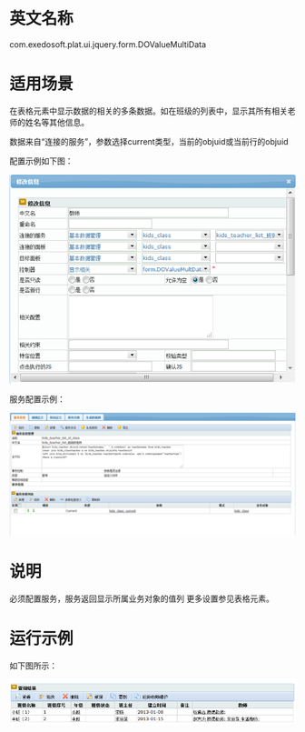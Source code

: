 # 英文名称 #

com.exedosoft.plat.ui.jquery.form.DOValueMultiData


# 适用场景 #

在表格元素中显示数据的相关的多条数据。如在班级的列表中，显示其所有相关老师的姓名等其他信息。

数据来自“连接的服务”，参数选择current类型，当前的objuid或当前行的objuid

配置示例如下图：


<img src='imgs/t_dovaluemultidata_1.png' />


服务配置示例：

<img src='imgs/t_dovaluemultidata_2.png' />


# 说明 #

必须配置服务，服务返回显示所属业务对象的值列
更多设置参见表格元素。

# 运行示例 #

如下图所示：

<img src='imgs/t_dovaluemultidata_3.png' />
